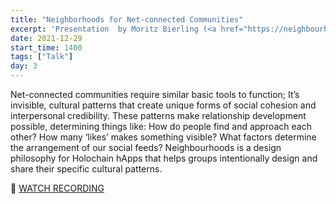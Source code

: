```yaml
---
title: "Neighborhoods for Net-connected Communities"
excerpt: 'Presentation  by Moritz Bierling (<a href="https://neighbourhoods.network" target="_blank" rel="nofollow noopener noreferrer">https://neighbourhoods.network</a>)'
date: 2021-12-29
start_time: 1400
tags: ["Talk"]
day: 3
---
```


Net-connected communities require similar basic tools to function; It’s invisible, cultural patterns that create unique forms of social cohesion and interpersonal credibility. These patterns make relationship development possible, determining things like: How do people find and approach each other? How many ‘likes’ makes something visible? What factors determine the arrangement of our social feeds? Neighbourhoods is a design philosophy for Holochain hApps that helps groups intentionally design and share their specific cultural patterns.

🎥 [WATCH RECORDING](https://drive.google.com/file/d/14pyyolhifyVxEhuizm0TWlfWGa6vDOFy)
